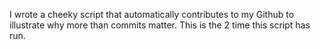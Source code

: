 I wrote a cheeky script that automatically contributes to my Github to illustrate why more than commits matter. This is the 2 time this script has run.